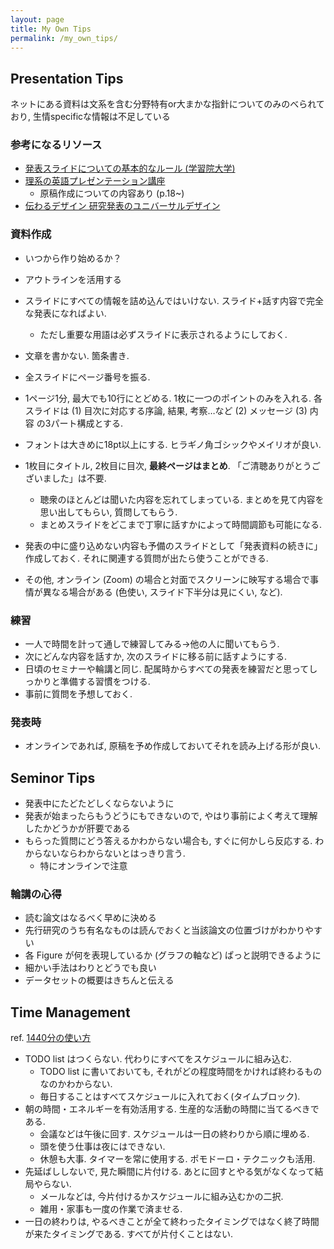 ```yaml
---
layout: page
title: My Own Tips
permalink: /my_own_tips/
---
```


## Presentation Tips

ネットにある資料は文系を含む分野特有or大まかな指針についてのみのべられており, 生情specificな情報は不足している

### 参考になるリソース

- [発表スライドについての基本的なルール (学習院大学)](https://www.gakushuin.ac.jp/~881791/presentation/slide.html)
- [理系の英語プレゼンテーション講座](https://www.library.osaka-u.ac.jp/doc/LS_20201207_english_presentation.pdf)
  - 原稿作成についての内容あり (p.18~)
- [伝わるデザイン 研究発表のユニバーサルデザイン](https://tsutawarudesign.com/about.html#koen)

### 資料作成

- いつから作り始めるか？
- アウトラインを活用する

- スライドにすべての情報を詰め込んではいけない. スライド+話す内容で完全な発表になればよい.
  - ただし重要な用語は必ずスライドに表示されるようにしておく.
- 文章を書かない. 箇条書き.
- 全スライドにページ番号を振る.
- 1ページ1分, 最大でも10行にとどめる. 1枚に一つのポイントのみを入れる. 各スライドは (1) 目次に対応する序論, 結果, 考察…など (2) メッセージ (3) 内容 の3パート構成とする.
- フォントは大きめに18pt以上にする. ヒラギノ角ゴシックやメイリオが良い.
- 1枚目にタイトル, 2枚目に目次, **最終ページはまとめ**. 「ご清聴ありがとうございました」は不要.
  - 聴衆のほとんどは聞いた内容を忘れてしまっている. まとめを見て内容を思い出してもらい, 質問してもらう.
  - まとめスライドをどこまで丁寧に話すかによって時間調節も可能になる.
- 発表の中に盛り込めない内容も予備のスライドとして「発表資料の続きに」作成しておく. それに関連する質問が出たら使うことができる.
- その他, オンライン (Zoom) の場合と対面でスクリーンに映写する場合で事情が異なる場合がある (色使い, スライド下半分は見にくい, など).

### 練習

- 一人で時間を計って通しで練習してみる→他の人に聞いてもらう.
- 次にどんな内容を話すか, 次のスライドに移る前に話すようにする.
- 日頃のセミナーや輪講と同じ. 配属時からすべての発表を練習だと思ってしっかりと準備する習慣をつける.
- 事前に質問を予想しておく.

### 発表時

- オンラインであれば, 原稿を予め作成しておいてそれを読み上げる形が良い.


## Seminor Tips

- 発表中にたどたどしくならないように
- 発表が始まったらもうどうにもできないので, やはり事前によく考えて理解したかどうかが肝要である
- もらった質問にどう答えるかわからない場合も, すぐに何かしら反応する. わからないならわからないとはっきり言う.
  - 特にオンラインで注意

### 輪講の心得

- 読む論文はなるべく早めに決める
- 先行研究のうち有名なものは読んでおくと当該論文の位置づけがわかりやすい
- 各 Figure が何を表現しているか (グラフの軸など) ぱっと説明できるように
- 細かい手法はわりとどうでも良い
- データセットの概要はきちんと伝える


## Time Management

ref. [1440分の使い方](https://www.panrolling.com/books/ph/ph58.html)

- TODO list はつくらない. 代わりにすべてをスケジュールに組み込む.
  - TODO list に書いておいても, それがどの程度時間をかければ終わるものなのかわからない.
  - 毎日することはすべてスケジュールに入れておく(タイムブロック).
- 朝の時間・エネルギーを有効活用する. 生産的な活動の時間に当てるべきである.
  - 会議などは午後に回す. スケジュールは一日の終わりから順に埋める.
  - 頭を使う仕事は夜にはできない.
  - 休憩も大事. タイマーを常に使用する. ポモドーロ・テクニックも活用.
- 先延ばししないで, 見た瞬間に片付ける. あとに回すとやる気がなくなって結局やらない.
  - メールなどは, 今片付けるかスケジュールに組み込むかの二択.
  - 雑用・家事も一度の作業で済ませる.
- 一日の終わりは, やるべきことが全て終わったタイミングではなく終了時間が来たタイミングである. すべてが片付くことはない.
